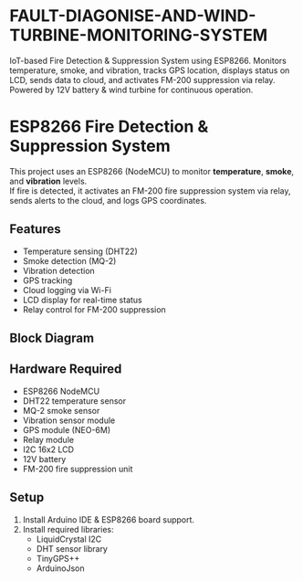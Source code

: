 # FAULT-DIAGONISE-AND-WIND-TURBINE-MONITORING-SYSTEM
IoT-based Fire Detection &amp; Suppression System using ESP8266. Monitors temperature, smoke, and vibration, tracks GPS location, displays status on LCD, sends data to cloud, and activates FM-200 suppression via relay. Powered by 12V battery &amp; wind turbine for continuous operation.
# ESP8266 Fire Detection & Suppression System

This project uses an ESP8266 (NodeMCU) to monitor **temperature**, **smoke**, and **vibration** levels.  
If fire is detected, it activates an FM-200 fire suppression system via relay, sends alerts to the cloud, and logs GPS coordinates.

## Features
- Temperature sensing (DHT22)
- Smoke detection (MQ-2)
- Vibration detection
- GPS tracking
- Cloud logging via Wi-Fi
- LCD display for real-time status
- Relay control for FM-200 suppression

## Block Diagram


## Hardware Required
- ESP8266 NodeMCU
- DHT22 temperature sensor
- MQ-2 smoke sensor
- Vibration sensor module
- GPS module (NEO-6M)
- Relay module
- I2C 16x2 LCD
- 12V battery
- FM-200 fire suppression unit

## Setup
1. Install Arduino IDE & ESP8266 board support.
2. Install required libraries:
   - LiquidCrystal I2C
   - DHT sensor library
   - TinyGPS++
   - ArduinoJson

